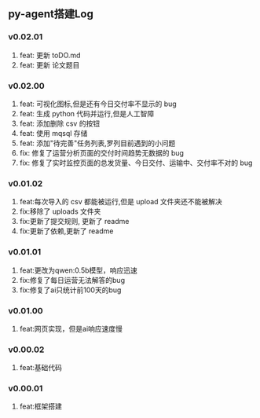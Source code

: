 ## py-agent搭建Log
### v0.02.01
1. feat: 更新 toDO.md
2. feat: 更新 论文题目

### v0.02.00
1. feat: 可视化图标,但是还有今日交付率不显示的 bug
2. feat: 生成 python 代码并运行,但是人工智障
3. feat: 添加删除 csv 的按钮
4. feat: 使用 mqsql 存储
5. feat: 添加"待完善"任务列表,罗列目前遇到的小问题
6. fix: 修复了运营分析页面的交付时间趋势无数据的 bug
7. fix: 修复了实时监控页面的总发货量、今日交付、运输中、交付率不对的 bug

### v0.01.02
1. feat:每次导入的 csv 都能被运行,但是 upload 文件夹还不能被解决
2. fix:移除了 uploads 文件夹
3. fix:更新了提交规则, 更新了 readme
4. fix:更新了依赖,更新了 readme

### v0.01.01
1. feat:更改为qwen:0.5b模型，响应迅速
2. fix:修复了每日运营无法解答的bug
3. fix:修复了ai只统计前100天的bug

### v0.01.00
1. feat:网页实现，但是ai响应速度慢

### v0.00.02
1. feat:基础代码

### v0.00.01
1. feat:框架搭建